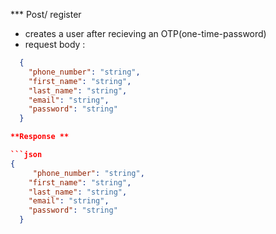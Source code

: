 *** Post/ register
 - creates a user after recieving an OTP(one-time-password)
- request body :
```json
  {
    "phone_number": "string",
    "first_name": "string",
    "last_name": "string",
    "email": "string",
    "password": "string"    
  }

**Response **

```json
{
     "phone_number": "string",
    "first_name": "string",
    "last_name": "string",
    "email": "string",
    "password": "string"    
  }

